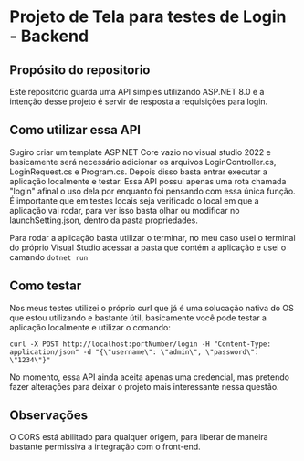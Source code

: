 ﻿#  Projeto de Tela para testes de Login - Backend

## Propósito do repositorio
Este repositório guarda uma API simples utilizando ASP.NET 8.0 e a intenção desse projeto é servir de resposta a requisições para login.

## Como utilizar essa API

Sugiro criar um template ASP.NET Core vazio no visual studio 2022 e basicamente será necessário adicionar os arquivos LoginController.cs, LoginRequest.cs e Program.cs. Depois disso basta entrar executar a aplicação localmente e testar. 
Essa API possui apenas uma rota chamada "login" afinal o uso dela por enquanto foi pensando com essa única função. É importante que em testes locais seja verificado o local em que a aplicação vai rodar, para ver isso basta olhar ou modificar no launchSetting.json, dentro da pasta propriedades.

Para rodar a aplicação basta utilizar o terminar, no meu caso usei o terminal do próprio Visual Studio acessar a pasta que contém a aplicação e usei o camando `dotnet run`

## Como testar

Nos meus testes utilizei o próprio curl que já é uma solucação nativa do OS que estou utilizando e bastante útil, basicamente você pode testar a aplicação localmente e utilizar o comando:

`curl -X POST http://localhost:portNumber/login -H "Content-Type: application/json" -d "{\"username\": \"admin\", \"password\": \"1234\"}"`

No momento, essa API ainda aceita apenas uma credencial, mas pretendo fazer alterações para deixar o projeto mais interessante nessa questão.

## Observações

O CORS está abilitado para qualquer origem, para liberar de maneira bastante permissiva a integração com o front-end.